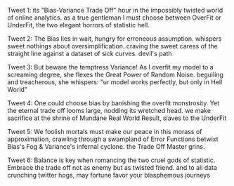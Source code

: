Tweet 1:
its "Bias-Variance Trade Off" hour in the impossibly twisted world of online analytics. as a true gentleman I must choose between OverFit or UnderFit, the two elegant horrors of statistic hell.

Tweet 2:
The Bias lies in wait, hungry for erroneous assumption. whispers sweet nothings about oversimplification. craving the sweet caress of the straight line against a dataset of sick curves. devil's path

Tweet 3:
But beware the temptress Variance! As I overfit my model to a screaming degree, she flexes the Great Power of Random Noise. beguiling and treacherous, she whispers: "ur model works perfectly, but only in Hell World"

Tweet 4:
One could choose bias by banishing the overfit monstrosity. Yet the eternal trade off looms large, nodding its wretched head. we make sacrifice at the shrine of Mundane Real World Result, slaves to the UnderFit

Tweet 5:
We foolish mortals must make our peace in this morass of approximation, crawling through a swampland of Error Functions betwixt Bias's Fog & Variance's infernal cyclone. the Trade Off Master grins.

Tweet 6:
Balance is key when romancing the two cruel gods of statistic. Embrace the trade off not as enemy but as twisted friend. and to all data crunching twitter hogs, may fortune favor your blasphemous journeys